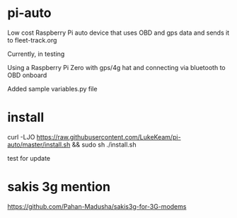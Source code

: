 # pi-auto
Low cost Raspberry Pi auto device that uses OBD and gps data and sends it to fleet-track.org

Currently, in testing 

Using a Raspberry Pi Zero with gps/4g hat and connecting via bluetooth to OBD onboard


Added sample variables.py file

# install
 curl -LJO https://raw.githubusercontent.com/LukeKeam/pi-auto/master/install.sh && sudo sh ./install.sh

test for update 

# sakis 3g mention
https://github.com/Pahan-Madusha/sakis3g-for-3G-modems